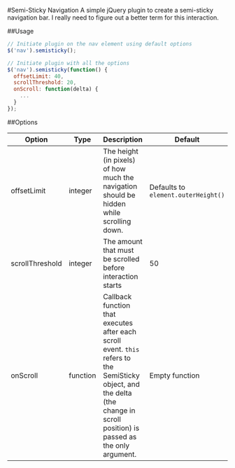 #Semi-Sticky Navigation
A simple jQuery plugin to create a semi-sticky navigation bar. I really need to figure out a better term for this interaction.

##Usage

```javascript
// Initiate plugin on the nav element using default options
$('nav').semisticky();

// Initiate plugin with all the options
$('nav').semisticky(function() {
  offsetLimit: 40,
  scrollThreshold: 20,
  onScroll: function(delta) {
    ...
  }
});
```

##Options

Option | Type | Description | Default
-------|------|-------------|--------
offsetLimit | integer | The height (in pixels) of how much the navigation should be hidden while scrolling down. | Defaults to `element.outerHeight()`
scrollThreshold | integer | The amount that must be scrolled before interaction starts | 50
onScroll | function | Callback function that executes after each scroll event. `this` refers to the SemiSticky object, and the delta (the change in scroll position) is passed as the only argument. | Empty function
